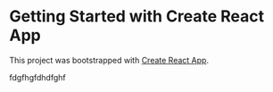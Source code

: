 # Getting Started with Create React App

This project was bootstrapped with [Create React App](https://github.com/facebook/create-react-app).

fdgfhgfdhdfghf

